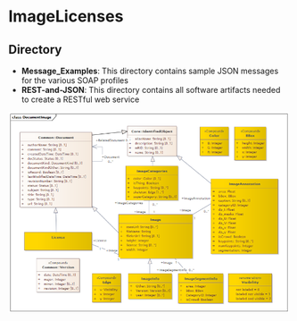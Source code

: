 # ImageLicenses
## Directory
- **Message_Examples**: This directory contains sample JSON messages for the various SOAP profiles
- **REST-and-JSON**: This directory contains all software artifacts needed to create a RESTful web service

![Coco Extensions](../../../Images/CoCo-CIM-extension.png)